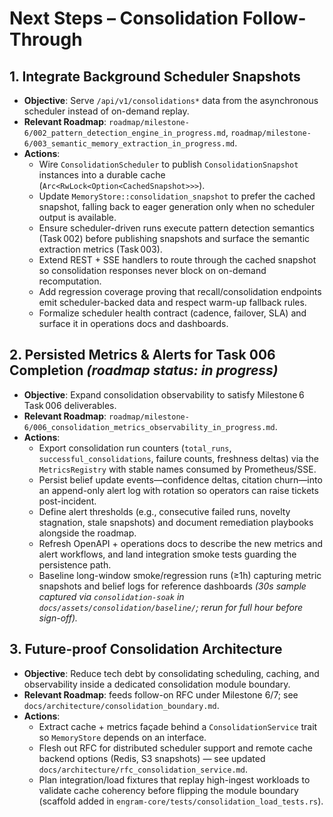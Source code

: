 # Next Steps – Consolidation Follow-Through

## 1. Integrate Background Scheduler Snapshots
- **Objective**: Serve `/api/v1/consolidations*` data from the asynchronous scheduler instead of on-demand replay.
- **Relevant Roadmap**: `roadmap/milestone-6/002_pattern_detection_engine_in_progress.md`, `roadmap/milestone-6/003_semantic_memory_extraction_in_progress.md`.
- **Actions**:
  - Wire `ConsolidationScheduler` to publish `ConsolidationSnapshot` instances into a durable cache (`Arc<RwLock<Option<CachedSnapshot>>>`).
  - Update `MemoryStore::consolidation_snapshot` to prefer the cached snapshot, falling back to eager generation only when no scheduler output is available.
  - Ensure scheduler-driven runs execute pattern detection semantics (Task 002) before publishing snapshots and surface the semantic extraction metrics (Task 003).
  - Extend REST + SSE handlers to route through the cached snapshot so consolidation responses never block on on-demand recomputation.
  - Add regression coverage proving that recall/consolidation endpoints emit scheduler-backed data and respect warm-up fallback rules.
  - Formalize scheduler health contract (cadence, failover, SLA) and surface it in operations docs and dashboards.

## 2. Persisted Metrics & Alerts for Task 006 Completion *(roadmap status: in progress)*
- **Objective**: Expand consolidation observability to satisfy Milestone 6 Task 006 deliverables.
- **Relevant Roadmap**: `roadmap/milestone-6/006_consolidation_metrics_observability_in_progress.md`.
- **Actions**:
  - Export consolidation run counters (`total_runs`, `successful_consolidations`, failure counts, freshness deltas) via the `MetricsRegistry` with stable names consumed by Prometheus/SSE.
  - Persist belief update events—confidence deltas, citation churn—into an append-only alert log with rotation so operators can raise tickets post-incident.
  - Define alert thresholds (e.g., consecutive failed runs, novelty stagnation, stale snapshots) and document remediation playbooks alongside the roadmap.
  - Refresh OpenAPI + operations docs to describe the new metrics and alert workflows, and land integration smoke tests guarding the persistence path.
  - Baseline long-window smoke/regression runs (≥1h) capturing metric snapshots and belief logs for reference dashboards *(30s sample captured via `consolidation-soak` in `docs/assets/consolidation/baseline/`; rerun for full hour before sign-off).* 

## 3. Future-proof Consolidation Architecture
- **Objective**: Reduce tech debt by consolidating scheduling, caching, and observability inside a dedicated consolidation module boundary.
- **Relevant Roadmap**: feeds follow-on RFC under Milestone 6/7; see `docs/architecture/consolidation_boundary.md`.
- **Actions**:
  - Extract cache + metrics façade behind a `ConsolidationService` trait so `MemoryStore` depends on an interface.
  - Flesh out RFC for distributed scheduler support and remote cache backend options (Redis, S3 snapshots) — see updated `docs/architecture/rfc_consolidation_service.md`.
  - Plan integration/load fixtures that replay high-ingest workloads to validate cache coherency before flipping the module boundary (scaffold added in `engram-core/tests/consolidation_load_tests.rs`).
